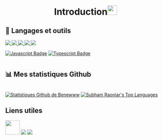 <h1 align="center">Introduction<img src="https://raw.githubusercontent.com/MartinHeinz/MartinHeinz/master/wave.gif" width="30px"></h1>

## 🚀 Langages et outils

<p align="left"> 
    <a href="https://developer.mozilla.org/en-US/docs/Web/JavaScript" target="_blank"> <img src="https://img.icons8.com/color/48/000000/javascript.png"/> </a>
    <a href="https://www.w3.org/html/" target="_blank"> <img src="https://img.icons8.com/color/48/000000/html-5.png"/> </a> 
    <a href="https://www.w3schools.com/css/" target="_blank"> <img src="https://img.icons8.com/color/48/000000/css3.png"/> </a> 
    <a href="https://www.python.org" target="_blank"> <img src="https://img.icons8.com/color/48/000000/python.png"/> </a> 
    <a style="padding-right:8px;" href="https://www.mysql.com/" target="_blank"> <img src="https://img.icons8.com/fluent/50/000000/mysql-logo.png"/> </a>
</p>

[![Javascript Badge](https://img.shields.io/badge/-Javascript-F0DB4F?style=for-the-badge&labelColor=black&logo=javascript&logoColor=F0DB4F)](#) [![Typescript Badge](https://img.shields.io/badge/-Typescript-007acc?style=for-the-badge&labelColor=black&logo=typescript&logoColor=007acc)](#)
<br/>

<p align="center">
    <a href="https://github.com/SubhamRaoniar28/github-readme-streak-stats">
        <img title="🔥 Obtenez des statistiques de séquences pour votre profil sur git.io/streak-stats" alt="" src="https://github-readme-streak-stats.herokuapp.com/?user=Benewww&theme=black-ice&hide_border=true&stroke=0000&background=060A0CD0"/>
    </a>
</p>

## 📊 Mes statistiques Github

  <br/>
    <a href="https://github.com/Benewww/github-readme-stats"><img alt="Statistiques Github de Benewww" src="https://github-readme-stats.vercel.app/api?username=Benewww&show_icons=true&count_private=true&theme=react&hide_border=true&bg_color=0D1117"/></a>
  <a href="https://github.com/Benewww/github-readme-stats"><img alt="Subham Raoniar's Top Languages" src="https://github-readme-stats.vercel.app/api/top-langs/?username=Benewww&langs_count=8&layout=compact&theme=tokyonight&hide_border=true&bg_color=0D1117&title_color=00ff00&text_color=ffffff&bar_color=007bff" /></a>
  <br/>

## Liens utiles
<p align="left">

<a href = "https://discord.gg/XuGRzbcvFH"><img src="https://upload.wikimedia.org/wikipedia/fr/8/80/Logo_Discord_2015.png" width="45"/></a>
<a href = "https://www.youtube.com/@Benewww"><img src="https://img.icons8.com/color/48/000000/youtube-play.png"/></a>
<a href = "https://benewww.store"><img src="https://img.icons8.com/?size=50&id=63807&format=png&color=000000"/></a>

</p>
